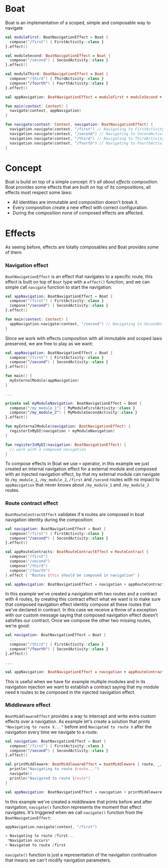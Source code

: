 # Boat
Boat is an implementation of a scoped, simple and composable way to navigate

```kotlin
val moduleFirst: BoatNavigationEffect = Boat {
  compose("/first") { FirstActivity::class }
}.effect()

val moduleSecond: BoatNavigationEffect = Boat {
  compose("/second") { SecondActivity::class }
}.effect()

val moduleThird: BoatNavigationEffect = Boat {
  compose("/third") { ThirdActivity::class }
  compose("/fourth") { FourthActivity::class }
}.effect()

val appNavigation: BoatNavigationEffect = moduleFirst + moduleSecond + moduleThird

fun main(context: Context) {
  navigate(context, appNavigation)
}

fun navigate(context: Context, navigation: BoatNavigationEffect) {
  navigation.navigate(context, "/first") // Navigating to FirstActivity
  navigation.navigate(context, "/second") // Navigating to SecondActivity
  navigation.navigate(context, "/third") // Navigating to ThirdActivity
  navigation.navigate(context, "/fourth") // Navigating to FourthActivity
}
```

# Concept
Boat is build on top of a simple concept: *It's all about effects composition*. Boat provides some effects that are built on top of its compositions, all effects must respect some laws:

- All identities are immutable and composition doesn't break it.
- Every composition create a new effect with correct configuration.
- During the composition none of composed effects are affected.

# Effects
As seeing before, effects are totally composables and Boat provides some of them:

### Navigation effect
`BoatNavigationEffect` is an effect that navigates to a specific route, this effect is built on top of `Boat` type with a `effect()` function, and we can simple call `navigate` function to start the navigation:

```kotlin
val appNavigation: BoatNavigationEffect = Boat {
  compose("/first") { FirstActivity::class }
  compose("/second") { SecondActivity::class }
}.effect()

fun main(context: Context) {
  appNavigation.navigate(context, "/second") // Navigating to SecondActivity
}
```

Since we work with effects composition with all immutable and scoped laws preserved, we are free to play as we want:

```kotlin
val appNavigation: BoatNavigationEffect = Boat {
  compose("/first") { FirstActivity::class }
  compose("/second") { SecondActivity::class }
}.effect()

fun main() {
  myExternalModule(appNavigation)
}

...

private val myModuleNavigation: BoatNavigationEffect = Boat {
  compose("/my_module_1") { MyModuleFirstActivity::class }
  compose("/my_module_2") { MyModuleSecondActivity::class }
}.effect()

fun myExternalModule(navigation: BoatNavigationEffect) {
  registerInMyDI(navigation + myModuleNavigation)
}

fun registerInMyDI(navigation: BoatNavigationEffect) {
  // work with a composed navigation
}
```

To compose effects in Boat we use `+` operator, in this example we just created an internal navigation effect for a external module and composed with an injected navigation effect, by that my external module can navigate to `/my_module_1`, `/my_module_2`, `/first` and `/second` routes with no impact to `appNavigation` that never knows about `/my_module_1` and `/my_module_2` routes.

### Route contract effect
`BoatRouteContractEffect` validates if `N` routes are composed in boat navigation identity during the composition:

```kotlin
val navigation: BoatNavigationEffect = Boat {
  compose("/first") { FirstActivity::class }
  compose("/second") { SecondActivity::class }
}.effect()

val appRouteContracts: BoatRouteContractEffect = RouteContract {
  compose("/first")
  compose("/second")
  compose("/third")
  compose("/fourth")
}.effect { "Routes $this should be composed in navigation" }

val appNavigation: BoatNavigationEffect = navigation + appRouteContracts // java.lang.IllegalArgumentException: Routes /third, /fourth should be composed in navigation
```

In this example we've created a navigation with two routes and a contract with 4 routes, by creating this contract effect what we want is to make sure that composed navigation effect identity compose all these routes that we've declared in contract. In this case we receive a throw of a exception with our custom message saying that composed navigation effect doesn't satisfies our contract. Once we compose the other two missing routes, we're good:

```kotlin
val navigation: BoatNavigationEffect = Boat {
  ...
  compose("/third") { FirstActivity::class }
  compose("/fourth") { SecondActivity::class }
}.effect()

...

val appNavigation: BoatNavigationEffect = navigation + appRouteContracts // OK!
```

This is useful when we have for example multiple modules and in its navigation injection we want to establish a contract saying that my module need `N` routes to be composed in the injected navigation effect.

### Middleware effect
`BoatMiddlewareEffect` provides a way to intercept and write extra custom effects over a navigation. As example let's create a solution that prints `"Navigating to route X..."` before and `Navigated to route X` after the navigation every time we navigate to a route:

```kotlin
val navigation: BoatNavigationEffect = Boat {
  compose("/first") { FirstActivity::class }
  compose("/second") { SecondActivity::class }
}.effect()

val printMiddleware: BoatMiddlewareEffect = boatMiddleware { route, _, _, _, navigate ->
  println("Navigating to route $route...")
  navigate()
  println("Navigated to route $route")
}

val appNavigation: BoatNavigationEffect = navigation + printMiddleware
```

In this example we've created a middleware that prints before and after navigation, `navigate()` function represents the moment that effect navigates. It's triggered when we call `navigate()` function from the `BoatNavigationEffect`:

```kotlin
appNavigation.navigate(context, "/first")

> Navigating to route /first...
 *Navigation occurs*
> Navigated to route /first
```

`navigate()` function is just a representation of the navigation continuation that means we can't modify navigation parameters.
